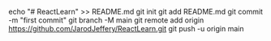 echo "# ReactLearn" >> README.md
git init
git add README.md
git commit -m "first commit"
git branch -M main
git remote add origin https://github.com/JarodJeffery/ReactLearn.git
git push -u origin main